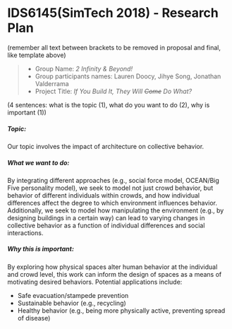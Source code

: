 # IDS6145(SimTech 2018) - Research Plan
(remember all text between brackets to be removed in proposal and final, like template above)

> * Group Name: *2 Infinity & Beyond!*
> * Group participants names: Lauren Doocy, Jihye Song, Jonathan Valderrama
> * Project Title: *If You Build It, They Will <s>Come</s> Do What?*

(4 sentences: what is the topic (1), what do you want to do (2), why is important (1))

##### Topic:
Our topic involves the impact of architecture on collective behavior.

##### What we want to do:
By integrating different approaches (e.g., social force model, OCEAN/Big Five personality model), 
we seek to model not just crowd behavior, but behavior of different individuals within crowds, and how individual differences affect the degree to which environment influences behavior. 
Additionally, we seek to model how manipulating the environment (e.g., by designing buildings in a certain way) can lead to varying changes in collective behavior as a function of individual differences and social interactions.

##### Why this is important:
By exploring how physical spaces alter human behavior at the individual and crowd level, this work can inform the design of spaces as a means of motivating desired behaviors. Potential applications include:
* Safe evacuation/stampede prevention
* Sustainable behavior (e.g., recycling)
* Healthy behavior (e.g., being more physically active, preventing spread of disease)